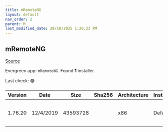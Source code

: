 ```yaml
---
title: mRemoteNG
layout: default
nav_order: 2
parent: M
last_modified_date: 29/10/2025 1:26:23 PM
---
```


## mRemoteNG

[Source](https://mremoteng.org/)

Evergreen app: `mRemoteNG`. Found **1** installer.

Last check: 🟢

| Version | Date      | Size     | Sha256 | Architecture | InstallerType | Type | URI                                                                                                                                                                                                                |
| ------- | --------- | -------- | ------ | ------------ | ------------- | ---- | ------------------------------------------------------------------------------------------------------------------------------------------------------------------------------------------------------------------ |
| 1.76.20 | 12/4/2019 | 43593728 |        | x86          | Default       | msi  | [https://github.com/mRemoteNG/mRemoteNG/releases/download/v1.76.20/mRemoteNG-Installer-1.76.20.24615.msi](https://github.com/mRemoteNG/mRemoteNG/releases/download/v1.76.20/mRemoteNG-Installer-1.76.20.24615.msi) |
